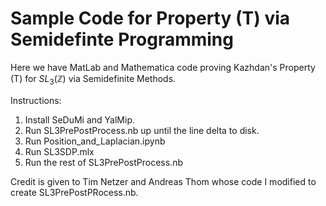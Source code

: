# Sample Code for Property (T) via Semidefinte Programming
Here we have MatLab and Mathematica code proving Kazhdan's Property (T) for $SL_3(\mathbb{Z})$ via Semidefinite Methods.

Instructions:

1. Install SeDuMi and YalMip.
2. Run SL3PrePostProcess.nb up until the line delta to disk.
3. Run Position_and_Laplacian.ipynb
4. Run SL3SDP.mlx
5. Run the rest of SL3PrePostProcess.nb

Credit is given to Tim Netzer and Andreas Thom whose code I modified to create SL3PrePostPRocess.nb.
